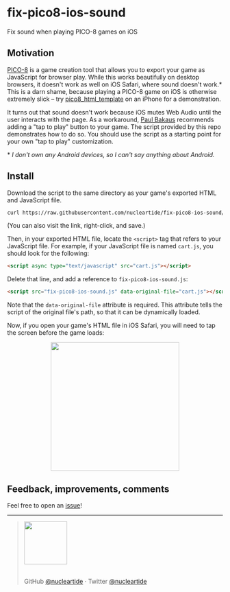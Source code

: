 # fix-pico8-ios-sound

Fix sound when playing PICO-8 games on iOS

## Motivation

[PICO-8](https://www.lexaloffle.com/pico-8.php) is a game creation tool that allows you to export your game as JavaScript for browser play. While this works beautifully on desktop browsers, it doesn't work as well on iOS Safari, where sound doesn't work.\* This is a darn shame, because playing a PICO-8 game on iOS is otherwise extremely slick – try [pico8_html_template](https://github.com/headjump/pico8_html_template) on an iPhone for a demonstration.

It turns out that sound doesn't work because iOS mutes Web Audio until the user interacts with the page. As a workaround, [Paul Bakaus](https://paulbakaus.com/tutorials/html5/web-audio-on-ios/) recommends adding a "tap to play" button to your game. The script provided by this repo demonstrates how to do so. You should use the script as a starting point for your own "tap to play" customization.

\* _I don't own any Android devices, so I can't say anything about Android._

## Install

Download the script to the same directory as your game's exported HTML and JavaScript file.

```bash
curl https://raw.githubusercontent.com/nucleartide/fix-pico8-ios-sound/master/fix-pico8-ios-sound.js --output fix-pico8-ios-sound.js
```

(You can also visit the link, right-click, and save.)

Then, in your exported HTML file, locate the `<script>` tag that refers to your JavaScript file. For example, if your JavaScript file is named `cart.js`, you should look for the following:

```html
<script async type="text/javascript" src="cart.js"></script>
```

Delete that line, and add a reference to `fix-pico8-ios-sound.js`:

```html
<script src="fix-pico8-ios-sound.js" data-original-file="cart.js"></script>
```

Note that the `data-original-file` attribute is required. This attribute tells the script of the original file's path, so that it can be dynamically loaded.

Now, if you open your game's HTML file in iOS Safari, you will need to tap the screen before the game loads:

<p align="center">
  <a href="https://user-images.githubusercontent.com/914228/32412008-2c3fa8de-c1c1-11e7-816b-00301a209c11.jpeg">
    <img width="300" src="https://user-images.githubusercontent.com/914228/32412008-2c3fa8de-c1c1-11e7-816b-00301a209c11.jpeg">
  </a>
</p>

## Feedback, improvements, comments

Feel free to open an [issue](https://github.com/nucleartide/fix-pico8-ios-sound/issues/new)!

---

> <a href="https://twitter.com/nucleartide">
>   <img width="100" src="https://user-images.githubusercontent.com/914228/32412070-c4ca8fa0-c1c2-11e7-93c7-e39e46c1fcb4.png">
> </a>
> <br><br>
>
> GitHub [@nucleartide](https://github.com/nucleartide) · Twitter [@nucleartide](https://twitter.com/nucleartide)
